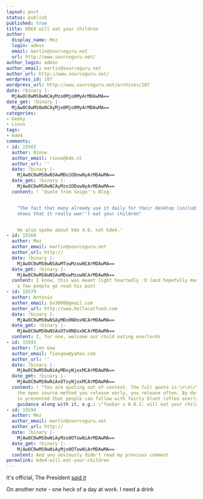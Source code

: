 ```yaml
---
layout: post
status: publish
published: true
title: KDE4 will eat your children
author:
  display_name: Mez
  login: admin
  email: martin@sourceguru.net
  url: http://www.sourceguru.net/
author_login: admin
author_email: martin@sourceguru.net
author_url: http://www.sourceguru.net/
wordpress_id: 107
wordpress_url: http://www.sourceguru.net/archives/107
date: !binary |-
  MjAwOC0wMS0wNCAyMzo0Mjo0MyArMDAwMA==
date_gmt: !binary |-
  MjAwOC0wMS0wNCAyMjo0Mjo0MyArMDAwMA==
categories:
- Geeky
- Linux
tags:
- kde4
comments:
- id: 15565
  author: Rinse
  author_email: rinse@kde.nl
  author_url: ''
  date: !binary |-
    MjAwOC0wMS0wNSAwMDo1ODowNyArMDAwMA==
  date_gmt: !binary |-
    MjAwOC0wMS0wNCAyMzo1ODowNyArMDAwMA==
  content: ! 'Quote from Seigo''s Blog:


    "The fact that many already use it daily for their desktop (including myself)
    shows that it really won''t eat your children"


    He also spoke about kde 4.0, not kde4.'
- id: 15566
  author: Mez
  author_email: martin@sourceguru.net
  author_url: http://
  date: !binary |-
    MjAwOC0wMS0wNSAwMTowMzowNCArMDAwMA==
  date_gmt: !binary |-
    MjAwOC0wMS0wNSAwMDowMzowNCArMDAwMA==
  content: I know, this was meant light heartedly :D (and hopefully made/will make
    a few people go read his post
- id: 15579
  author: Antonio
  author_email: bv3000@gmail.com
  author_url: http://www.hellocatfood.com
  date: !binary |-
    MjAwOC0wMS0wNSAyMDo0NDoxNCArMDAwMA==
  date_gmt: !binary |-
    MjAwOC0wMS0wNSAxOTo0NDoxNCArMDAwMA==
  content: I, for one, welcome our child eating overlords
- id: 15591
  author: Tien Gow
  author_email: Tiengow@yahoo.com
  author_url: ''
  date: !binary |-
    MjAwOC0wMS0wNiAyMDoyNjoxMCArMDAwMA==
  date_gmt: !binary |-
    MjAwOC0wMS0wNiAxOToyNjoxMCArMDAwMA==
  content: ! "You are quoting out of context. The full quote is:\r\n\r\n<blockquote>In
    the open source method you release early, you release often. By doing so, a progression
    is presented that people can follow with fairly blunt (often overly pessimistic)
    guidance along with it, e.g.: \"foobar v 0.0.1: will eat your children\".</blockquote>"
- id: 15594
  author: Mez
  author_email: martin@sourceguru.net
  author_url: http://
  date: !binary |-
    MjAwOC0wMS0wNiAyMzo0OTowNiArMDAwMA==
  date_gmt: !binary |-
    MjAwOC0wMS0wNiAyMjo0OTowNiArMDAwMA==
  content: And you obviously didn't read my previous comment
permalink: kde4-will-eat-your-children
---
```

<p>It's official, The President <a href="http://aseigo.blogspot.com/2008/01/talking-bluntly.html" title="The President of KDE eV.">said it</a></p>
<p>On another note - one heck of a day at work. I need a drink</p>
